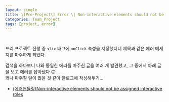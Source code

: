 ```yaml
---
layout: single
title: \[Pre-Project\] Error \| Non-interactive elements should not be assigned interactive roles
Categories: Team_Project
tags: [project, error]
---
```


<br/>

프리 프로젝트 진행 중 `<li>` 태그에 `onClick` 속성을 지정했더니 제목과 같은 에러 메세지를 마주하게 되었다.<br/>

검색을 하다보니 나와 동일한 에러를 마주친 글을 여러 개 발견했고, 그 중에서 아래 글을 보고 에러를 잡아냈다 🙃<br/>
꽤나 마주칠 일이 많을 것 같아 블로그에 작성해두기...

- [(에러핸들링)Non-interactive elements should not be assigned interactive roles](https://jobcoding.tistory.com/219)
